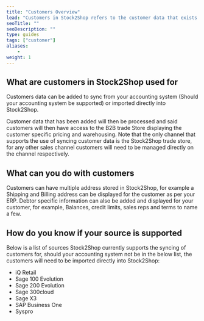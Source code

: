 ```yaml
---
title: "Customers Overview"
lead: "Customers in Stock2Shop refers to the customer data that exists in Stock2Shop"
seoTitle: ""
seoDescription: ""
type: guides
tags: ["customer"]
aliases:
    - 
weight: 1
---
```


## What are customers in Stock2Shop used for
Customers data can be added to sync from your accounting system (Should your accounting system be supported) or imported directly into Stock2Shop.

Customer data that has been added will then be processed and said customers will then have access to the B2B trade Store displaying the customer specific pricing and warehousing.
Note that the only channel that supports the use of syncing customer data is the Stock2Shop trade store, for any other sales channel customers will need to be managed directly on the channel respectively.

## What can you do with customers
Customers can have multiple address stored in Stock2Shop, for example a Shipping and Billing address can be displayed for the customer as per your ERP.
Debtor specific information can also be added and displayed for your customer, for example, Balances, credit limits, sales reps and terms to name a few.

## How do you know if your source is supported
Below is a list of sources Stock2Shop currently supports the syncing of customers for, should your accounting system not be in the below list, the customers will need to be imported directly into Stock2Shop:

- iQ Retail
- Sage 100 Evolution
- Sage 200 Evolution
- Sage 300cloud
- Sage X3
- SAP Business One
- Syspro




    


